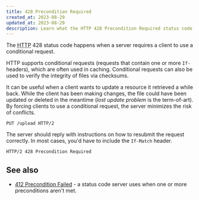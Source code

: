 ```yaml
---
title: 428 Precondition Required
created_at: 2023-08-29
updated_at: 2023-08-29
description: Learn what the HTTP 428 Precondition Required status code means and how it's used to minimize the risk of conflicts during unsafe methods.
---
```


The <abbr title="Hypertext Transfer Protocol">HTTP</abbr> 428 status code happens when a server requires a client to use a conditional request.

HTTP supports conditional requests (requests that contain one or more `If-` headers), which are often used in caching. Conditional requests can also be used to verify the integrity of files via checksums.

It can be useful when a client wants to update a resource it retrieved a while back. While the client has been making changes, the file could have been updated or deleted in the meantime (_lost update problem_ is the term-of-art). By forcing clients to use a conditional request, the server minimizes the risk of conflicts.

    PUT /upload HTTP/2

The server should reply with instructions on how to resubmit the request correctly. In most cases, you'd have to include the `If-Match` header.

    HTTP/2 428 Precondition Required

## See also

* [412 Precondition Failed](412-precondition-failed.html) - a status code server uses when one or more preconditions aren't met.
